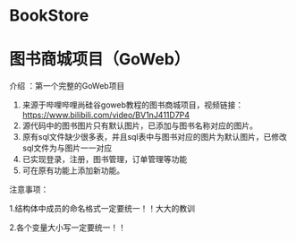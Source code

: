 # BookStore
# 图书商城项目（GoWeb）
介绍 ：第一个完整的GoWeb项目
1. 来源于哔哩哔哩尚硅谷goweb教程的图书商城项目，视频链接：https://www.bilibili.com/video/BV1nJ411D7P4
2. 源代码中的图书图片只有默认图片，已添加与图书名称对应的图片。
3. 原有sql文件缺少很多表，并且sql表中与图书对应的图片为默认图片，已修改sql文件为与图片一一对应
4. 已实现登录，注册，图书管理，订单管理等功能
5. 可在原有功能上添加新功能。

注意事项：

1.结构体中成员的命名格式一定要统一！！大大的教训

2.各个变量大小写一定要统一！！

